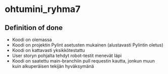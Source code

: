 # ohtumini_ryhma7

## Definition of done
 - Koodi on olemassa
 - Koodi on projektin Pylint asetusten mukainen (alustavasti Pylintin oletus)
 - Koodi on kattavasti yksikkötestattu
 - User storyn pohjalta tehdyt robot-testit menevät läpi
 - Koodi on saatettu main-branchiin pull requestin kautta, jonkun muun kuin alkuperäisen tekijän hyväksymänä
